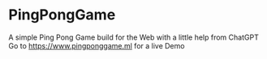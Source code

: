 # PingPongGame
A simple Ping Pong Game build for the Web with a little help from ChatGPT
Go to https://www.pingponggame.ml for a live Demo
